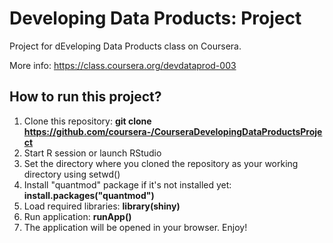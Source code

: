 Developing Data Products: Project
=====================================

Project for dEveloping Data Products class on Coursera.

More info: https://class.coursera.org/devdataprod-003

How to run this project?
-------------------------------------

1. Clone this repository: **git clone https://github.com/coursera-/CourseraDevelopingDataProductsProject**
2. Start R session or launch RStudio
3. Set the directory where you cloned the repository as your working directory using setwd()
4. Install "quantmod" package if it's not installed yet: **install.packages("quantmod")**
4. Load required libraries: **library(shiny)**
5. Run application: **runApp()**
6. The application will be opened in your browser. Enjoy!
